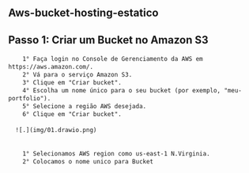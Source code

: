 ## Aws-bucket-hosting-estatico

   ## Passo 1: Criar um Bucket no Amazon S3
  
        1° Faça login no Console de Gerenciamento da AWS em https://aws.amazon.com/.
        2° Vá para o serviço Amazon S3.
        3° Clique em "Criar bucket".
        4° Escolha um nome único para o seu bucket (por exemplo, "meu-portfolio").
        5° Selecione a região AWS desejada.
        6° Clique em "Criar bucket".

      ![.](img/01.drawio.png)


        1° Selecionamos AWS region como us-east-1 N.Virginia.
        2° Colocamos o nome unico para Bucket



